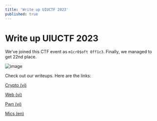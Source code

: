 ```yaml
---
title: 'Write up UIUCTF 2023'
published: true
---
```


# Write up UIUCTF 2023

We've joined this CTF event as `m1cr0$oft 0ff1c3`. Finally, we managed to get 22nd place.

![image](https://github.com/greenonions1337/greenonions1337.github.io/assets/31349426/1da837af-6b24-41de-adc1-6df365e63ddb)

Check out our writeups. Here are the links:

[Crypto (vi)](https://hackmd.io/@tranminhprvt01/Hy2OZDlt3)

[Web (vi)](https://hackmd.io/@uZ6qr3YcSm-nXx2y_QOKEw/rJFaxLeYh)

[Pwn (vi)](https://robbert1978.github.io/posts/UIUCTF_2023)

[Mics (en)](https://1259iknowthat.github.io/writeups/UIUCTF-2023/)
